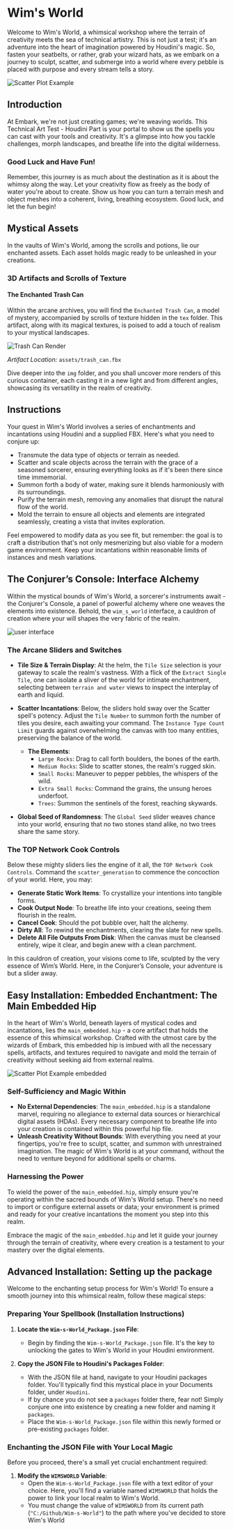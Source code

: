 # Wim's World

Welcome to Wim's World, a whimsical workshop where the terrain of creativity meets the sea of technical artistry. This is not just a test; it's an adventure into the heart of imagination powered by Houdini's magic. So, fasten your seatbelts, or rather, grab your wizard hats, as we embark on a journey to sculpt, scatter, and submerge into a world where every pebble is placed with purpose and every stream tells a story.

![Scatter Plot Example](img/scatter_example.png)

## Introduction

At Embark, we're not just creating games; we're weaving worlds. This Technical Art Test - Houdini Part is your portal to show us the spells you can cast with your tools and creativity. It's a glimpse into how you tackle challenges, morph landscapes, and breathe life into the digital wilderness.

### Good Luck and Have Fun!

Remember, this journey is as much about the destination as it is about the whimsy along the way. Let your creativity flow as freely as the body of water you're about to create. Show us how you can turn a terrain mesh and object meshes into a coherent, living, breathing ecosystem. Good luck, and let the fun begin!

## Mystical Assets

In the vaults of Wim's World, among the scrolls and potions, lie our enchanted assets. Each asset holds magic ready to be unleashed in your creations.

### 3D Artifacts and Scrolls of Texture

#### The Enchanted Trash Can

Within the arcane archives, you will find the `Enchanted Trash Can`, a model of mystery, accompanied by scrolls of texture hidden in the `tex` folder. This artifact, along with its magical textures, is poised to add a touch of realism to your mystical landscapes.

![Trash Can Render](img/TrashCan_Render06.jpg)

*Artifact Location:* `assets/trash_can.fbx`

Dive deeper into the `img` folder, and you shall uncover more renders of this curious container, each casting it in a new light and from different angles, showcasing its versatility in the realm of creativity.

## Instructions

Your quest in Wim's World involves a series of enchantments and incantations using Houdini and a supplied FBX. Here's what you need to conjure up:

- Transmute the data type of objects or terrain as needed.
- Scatter and scale objects across the terrain with the grace of a seasoned sorcerer, ensuring everything looks as if it's been there since time immemorial.
- Summon forth a body of water, making sure it blends harmoniously with its surroundings.
- Purify the terrain mesh, removing any anomalies that disrupt the natural flow of the world.
- Mold the terrain to ensure all objects and elements are integrated seamlessly, creating a vista that invites exploration.

Feel empowered to modify data as you see fit, but remember: the goal is to craft a distribution that's not only mesmerizing but also viable for a modern game environment. Keep your incantations within reasonable limits of instances and mesh variations.

## The Conjurer’s Console: Interface Alchemy

Within the mystical bounds of Wim's World, a sorcerer's instruments await - the Conjurer's Console, a panel of powerful alchemy where one weaves the elements into existence. Behold, the `wim_s_world` interface, a cauldron of creation where your will shapes the very fabric of the realm.

![user interface](img/scatter_interface.png)

### The Arcane Sliders and Switches

- **Tile Size & Terrain Display**: At the helm, the `Tile Size` selection is your gateway to scale the realm's vastness. With a flick of the `Extract Single Tile`, one can isolate a sliver of the world for intimate enchantment, selecting between `terrain and water` views to inspect the interplay of earth and liquid.

- **Scatter Incantations**: Below, the sliders hold sway over the Scatter spell's potency. Adjust the `Tile Number` to summon forth the number of tiles you desire, each awaiting your command. The `Instance Type Count Limit` guards against overwhelming the canvas with too many entities, preserving the balance of the world.

    - **The Elements**:
      - `Large Rocks`: Drag to call forth boulders, the bones of the earth.
      - `Medium Rocks`: Slide to scatter stones, the realm's rugged skin.
      - `Small Rocks`: Maneuver to pepper pebbles, the whispers of the wild.
      - `Extra Small Rocks`: Command the grains, the unsung heroes underfoot.
      - `Trees`: Summon the sentinels of the forest, reaching skywards.

- **Global Seed of Randomness**: The `Global Seed` slider weaves chance into your world, ensuring that no two stones stand alike, no two trees share the same story.

### The TOP Network Cook Controls

Below these mighty sliders lies the engine of it all, the `TOP Network Cook Controls`. Command the `scatter_generation` to commence the concoction of your world. Here, you may:

- **Generate Static Work Items**: To crystallize your intentions into tangible forms.
- **Cook Output Node**: To breathe life into your creations, seeing them flourish in the realm.
- **Cancel Cook**: Should the pot bubble over, halt the alchemy.
- **Dirty All**: To rewind the enchantments, clearing the slate for new spells.
- **Delete All File Outputs From Disk**: When the canvas must be cleansed entirely, wipe it clear, and begin anew with a clean parchment.

In this cauldron of creation, your visions come to life, sculpted by the very essence of Wim’s World. Here, in the Conjurer’s Console, your adventure is but a slider away.

## Easy Installation: Embedded Enchantment: The Main Embedded Hip

In the heart of Wim's World, beneath layers of mystical codes and incantations, lies the `main_embedded.hip` - a core artifact that holds the essence of this whimsical workshop. Crafted with the utmost care by the wizards of Embark, this embedded hip is imbued with all the necessary spells, artifacts, and textures required to navigate and mold the terrain of creativity without seeking aid from external realms.

![Scatter Plot Example embedded](img/scatter_example_embedded.png)

### Self-Sufficiency and Magic Within

- **No External Dependencies**: The `main_embedded.hip` is a standalone marvel, requiring no allegiance to external data sources or hierarchical digital assets (HDAs). Every necessary component to breathe life into your creation is contained within this powerful hip file.
- **Unleash Creativity Without Bounds**: With everything you need at your fingertips, you're free to sculpt, scatter, and summon with unrestrained imagination. The magic of Wim's World is at your command, without the need to venture beyond for additional spells or charms.

### Harnessing the Power

To wield the power of the `main_embedded.hip`, simply ensure you're operating within the sacred bounds of Wim's World setup. There's no need to import or configure external assets or data; your environment is primed and ready for your creative incantations the moment you step into this realm.

Embrace the magic of the `main_embedded.hip` and let it guide your journey through the terrain of creativity, where every creation is a testament to your mastery over the digital elements.

## Advanced Installation: Setting up the package

Welcome to the enchanting setup process for Wim's World! To ensure a smooth journey into this whimsical realm, follow these magical steps:

### Preparing Your Spellbook (Installation Instructions)

1. **Locate the `Wim-s-World_Package.json` File**:
   - Begin by finding the `Wim-s-World_Package.json` file. It's the key to unlocking the gates to Wim's World in your Houdini environment.

2. **Copy the JSON File to Houdini's Packages Folder**:
   - With the JSON file at hand, navigate to your Houdini packages folder. You'll typically find this mystical place in your Documents folder, under `Houdini`.
   - If by chance you do not see a `packages` folder there, fear not! Simply conjure one into existence by creating a new folder and naming it `packages`.
   - Place the `Wim-s-World_Package.json` file within this newly formed or pre-existing `packages` folder.

### Enchanting the JSON File with Your Local Magic

Before you proceed, there's a small yet crucial enchantment required:

1. **Modify the `WIMSWORLD` Variable**:
   - Open the `Wim-s-World_Package.json` file with a text editor of your choice. Here, you'll find a variable named `WIMSWORLD` that holds the power to link your local realm to Wim's World.
   - You must change the value of `WIMSWORLD` from its current path (`"C:/Github/Wim-s-World"`) to the path where you've decided to store Wim's World
